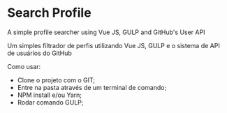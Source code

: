 # Search Profile
A simple profile searcher using Vue JS, GULP and GitHub's User API

Um simples filtrador de perfis utilizando Vue JS, GULP e o sistema de API de usuários do GitHub

Como usar:

- Clone o projeto com o GIT;
- Entre na pasta através de um terminal de comando;
- NPM install e/ou Yarn;
- Rodar comando GULP;
